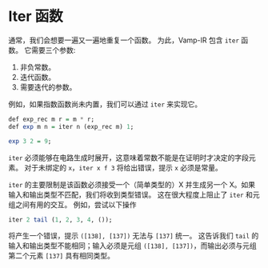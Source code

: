 # Iter 函数

通常，我们会想要一遍又一遍地重复一个函数。 为此，Vamp-IR 包含 `iter` 函数。 它需要三个参数:

1. 非负常数。
2. 迭代函数。
3. 需要迭代的参数。

例如，如果指数函数尚未内置，我们可以通过 `iter` 来实现它。

```haskell
def exp_rec m r = m * r;
def exp m n = iter n (exp_rec m) 1;

exp 3 2 = 9;
```

`iter` 必须能够在电路生成时展开，这意味着常数不能是在证明时才决定的字段元素。 对于未绑定的 `x`，`iter x f 3` 将给出错误，提示 `x` 必须是常量。

`iter` 的主要限制是该函数必须接受一个（简单类型的）X 并生成另一个 X。如果输入和输出类型不匹配，我们将收到类型错误。 这在很大程度上阻止了 `iter` 和元组之间有用的交互。 例如，尝试以下操作

```haskell
iter 2 tail (1, 2, 3, 4, ());
```
将产生一个错误，提示 `([138], [137])` 无法与 `[137]` 统一。 这告诉我们 `tail` 的输入和输出类型不能相同；输入必须是元组 `([138], [137])`，而输出必须与元组第二个元素 `[137]` 具有相同类型。

